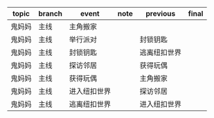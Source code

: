 | topic | branch | event | note | previous | final |
| ----- | ------ | ------| ---- | -------- | ----- |
| 鬼妈妈 | 主线 | 主角搬家 |  |  |  |
| 鬼妈妈 | 主线 | 举行派对 |  | 封锁钥匙 |  |
| 鬼妈妈 | 主线 | 封锁钥匙 |  | 逃离纽扣世界 |  |
| 鬼妈妈 | 主线 | 探访邻居 |  | 获得玩偶 |  |
| 鬼妈妈 | 主线 | 获得玩偶 |  | 主角搬家 |  |
| 鬼妈妈 | 主线 | 进入纽扣世界 |  | 探访邻居 |  |
| 鬼妈妈 | 主线 | 逃离纽扣世界 |  | 进入纽扣世界 |  |
